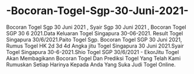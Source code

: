 # -Bocoran-Togel-Sgp-30-Juni-2021-
Bocoran Togel Sgp 30 Juni 2021 , Syair Sgp 30 Juni 2021 , Bocoran Togel SGP 30 6 2021.Data Keluaran Togel Singapura 30-06-2021. Result Togel Singapura 30/6/2021.Paito Togel Sgp. Bocoran Togel SGP 30 Juni 2021, Rumus Togel HK 2d 3d 4d Angka jitu Togel Singapura 30 Juni 2021.Syair Togel Singapura 30-6-2021.Shio Togel SGP 30/6/2021 - EkorJitu Togel Akan Membagikann Bocoran Togel Dan Prediksi Togel Yang Telah Kami Rumuskan Setiap Harinya Kepada Anda Yang Suka Judi Togel Online.
